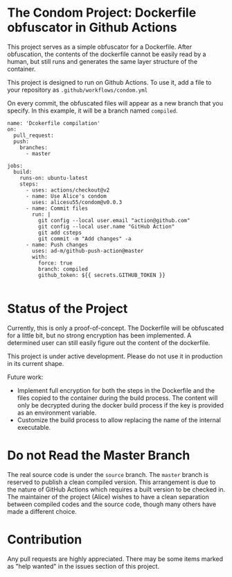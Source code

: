 # The Condom Project: Dockerfile obfuscator in Github Actions

This project serves as a simple obfuscator for a Dockerfile. After obfuscation, the contents of the dockerfile cannot be easily read by a human, but still runs and generates the same layer structure of the container.

This project is designed to run on Github Actions. To use it, add a file to your repository as `.github/workflows/condom.yml`

On every commit, the obfuscated files will appear as a new branch that you specify. In this example, it will be a branch named `compiled`.

```
name: 'Dcokerfile compilation'
on:
  pull_request:
  push:
    branches:
      - master

jobs:
  build:
    runs-on: ubuntu-latest
    steps:
      - uses: actions/checkout@v2
      - name: Use Alice's condom
        uses: alicesu55/condom@v0.0.3
      - name: Commit files
        run: |
          git config --local user.email "action@github.com"
          git config --local user.name "GitHub Action"
          git add csteps
          git commit -m "Add changes" -a
      - name: Push changes
        uses: ad-m/github-push-action@master
        with:
          force: true
          branch: compiled
          github_token: ${{ secrets.GITHUB_TOKEN }}


```

# Status of the Project

Currently, this is only a proof-of-concept. The Dockerfile will be obfuscated for a little bit, but no strong encryption has been implemented. A determined user can still easily figure out the content of the dockerfile.

This project is under active development. Please do not use it in production in its current shape.

Future work:
 * Implement full encryption for both the steps in the Dockerfile and the files copied to the container during the build process. The content will only be decrypted during the docker build process if the key is provided as an environment variable.
 * Customize the build process to allow replacing the name of the internal executable.

# Do not Read the Master Branch

The real source code is under the `source` branch. The `master` branch is reserved to publish a clean compiled version. This arrangement is due to the nature of GitHub Actions which requires a built version to be checked in. The maintainer of the project (Alice) wishes to have a clean separation between compiled codes and the source code, though many others have made a different choice.

# Contribution

Any pull requests are highly appreciated. There may be some items marked as "help wanted" in the issues section of this project.
